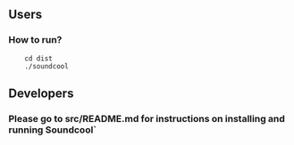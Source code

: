 ## Users
### How to run?
```
    cd dist
    ./soundcool
```

## Developers
### Please go to src/README.md for instructions on installing and running Soundcool`

